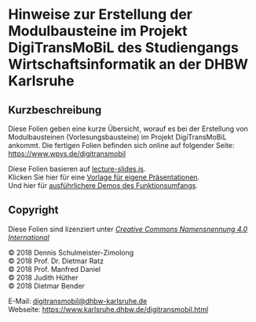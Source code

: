 Hinweise zur Erstellung der Modulbausteine im Projekt DigiTransMoBiL des Studiengangs Wirtschaftsinformatik an der DHBW Karlsruhe
================================================================================================================================

Kurzbeschreibung
----------------

Diese Folien geben eine kurze Übersicht, worauf es bei der Erstellung von Modulbausteinen
(Vorlesungsbausteine) im Projekt DigiTransMoBiL ankommt. Die fertigen Folien befinden sich
online auf folgender Seite: https://www.wpvs.de/digitransmobil

Diese Folien basieren auf [lecture-slides.js](https://github.com/DennisSchulmeister/lecture-slides.js). <br/>
Klicken Sie hier für eine [Vorlage für eigene Präsentationen](https://github.com/DennisSchulmeister/ls-presentation-template). <br/>
Und hier für [ausführlichere Demos des Funktionsumfangs](https://github.com/DennisSchulmeister/ls-presentation-demo).

Copyright
---------

Diese Folien sind lizenziert unter
[_Creative Commons Namensnennung 4.0 International_](http://creativecommons.org/licenses/by/4.0/)

© 2018 Dennis Schulmeister-Zimolong <br/>
© 2018 Prof. Dr. Dietmar Ratz <br/>
© 2018 Prof. Manfred Daniel <br/>
© 2018 Judith Hüther <br/>
© 2018 Dietmar Bender <br/>

E-Mail: [digitransmobil@dhbw-karlsruhe.de](mailto:digitransmobil@dhbw-karlsruhe.de) <br/>
Webseite: https://www.karlsruhe.dhbw.de/digitransmobil.html
